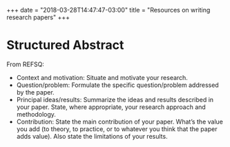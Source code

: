 +++
date = "2018-03-28T14:47:47-03:00"
title = "Resources on writing research papers"
+++

# Structured Abstract
From REFSQ:

- Context and motivation: Situate and motivate your research.
- Question/problem: Formulate the specific question/problem addressed by the paper.
- Principal ideas/results: Summarize the ideas and results described in your paper. State, where appropriate, your research approach and methodology.
- Contribution: State the main contribution of your paper. What’s the value you add (to theory, to practice, or to whatever you think that the paper adds value). Also state the limitations of your results.
